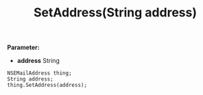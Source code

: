 ﻿---
uid: crmscript_ref_NSEMailAddress_SetAddress
title: SetAddress(String address)
intellisense: NSEMailAddress.SetAddress
keywords: NSEMailAddress, GetAddress
so.topic: reference
---



**Parameter:** 
 - **address** String

```crmscript
NSEMailAddress thing;
String address;
thing.SetAddress(address);
```

